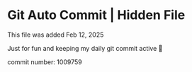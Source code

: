 # Git Auto Commit | Hidden File

This file was added Feb 12, 2025

Just for fun and keeping my daily git commit active 🤪

commit number: 1009759
